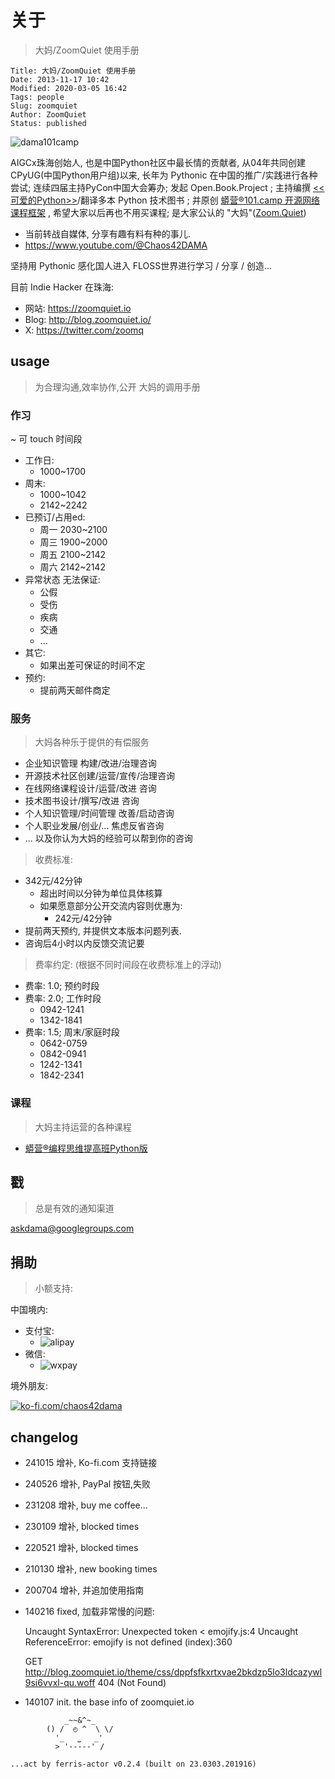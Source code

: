 # 关于
> 大妈/ZoomQuiet 使用手册

    Title: 大妈/ZoomQuiet 使用手册
    Date: 2013-11-17 10:42
    Modified: 2020-03-05 16:42
    Tags: people
    Slug: zoomquiet
    Author: ZoomQuiet
    Status: published


![dama101camp](https://ipic.zoomquiet.top/2022-05-21-2020-07-04-dama101camp-cube.png!/fw/360)


AIGCx珠海创始人, 也是中国Python社区中最长情的贡献者, 
从04年共同创建 CPyUG(中国Python用户组)以来,
长年为 Pythonic 在中国的推广/实践进行各种尝试;
连续四届主持PyCon中国大会筹办;
发起 Open.Book.Project ;
主持编撰
[<<可爱的Python>>](http://book.douban.com/subject/3884108/)/翻译多本 Python 技术图书 ;
并原创 
[蟒营®101.camp 开源网络课程框架](https://doc.101.camp/)
, 希望大家以后再也不用买课程;
是大家公认的 "大妈"([Zoom.Quiet](https://zoomquiet.io/))

- 当前转战自媒体, 分享有趣有料有种的事儿.
- https://www.youtube.com/@Chaos42DAMA

坚持用 Pythonic 感化国人进入 FLOSS世界进行学习 / 分享 / 创造...


目前 Indie Hacker 在珠海:

- 网站: https://zoomquiet.io
- Blog: http://blog.zoomquiet.io/
- X: https://twitter.com/zoomq


## usage
> 为合理沟通,效率协作,公开 大妈的调用手册 

### 作习
~ 可 touch 时间段

- 工作日:
    + 1000~1700
- 周末:
    + 1000~1042
    + 2142~2242
- 已预订/占用ed:
    + 周一 2030~2100
    + 周三 1900~2000
    + 周五 2100~2142
    + 周六 2142~2142
- 异常状态 无法保证:
    + 公假
    + 受伤
    + 疾病
    + 交通
    + ...
- 其它:
    + 如果出差可保证的时间不定
- 预约:
    + 提前两天邮件商定



### 服务
> 大妈各种乐于提供的有偿服务


- 企业知识管理 构建/改进/治理咨询
- 开源技术社区创建/运营/宣传/治理咨询
- 在线网络课程设计/运营/改进 咨询
- 技术图书设计/撰写/改进 咨询
- 个人知识管理/时间管理 改善/启动咨询
- 个人职业发展/创业/... 焦虑反省咨询
- ... 以及你认为大妈的经验可以帮到你的咨询 

> 收费标准:

- 342元/42分钟
    + 超出时间以分钟为单位具体核算
    + 如果愿意部分公开交流内容则优惠为:
        * 242元/42分钟
- 提前两天预约, 并提供文本版本问题列表.
- 咨询后4小时以内反馈交流记要

> 费率约定:
(根据不同时间段在收费标准上的浮动)

- 费率: 1.0; 预约时段
- 费率: 2.0; 工作时段
    + 0942-1241
    + 1342-1841
- 费率: 1.5; 周末/家庭时段
    + 0642-0759
    + 0842-0941
    + 1242-1341
    + 1842-2341

### 课程
> 大妈主持运营的各种课程

- [蟒营®编程思维提高班Python版](https://py.101.camp/)


## 戳
> 总是有效的通知渠道

askdama@googlegroups.com

## 捐助
> 小额支持:



中国境内:

- 支付宝:
  + ![alipay](https://ipic.zoomquiet.top/2023-12-08-alipay.jpg!/fw/360)
- 微信:
  + ![wxpay](https://ipic.zoomquiet.top/2023-12-08-wxpay.jpg!/fw/360)

境外朋友:


[![ko-fi.com/chaos42dama](https://ipic.zoomquiet.top/2024-10-15-qrcode4ko-fi.webp)](https://ko-fi.com/chaos42dama)

## changelog

- 241015 增补, Ko-fi.com 支持链接
- 240526 增补, PayPal 按钮,失败
- 231208 增补, buy me coffee...
- 230109 增补, blocked times
- 220521 增补, blocked times
- 210130 增补, new booking times
- 200704 增补, 并追加使用指南
- 140216 fixed, 加载非常慢的问题:

    Uncaught SyntaxError: Unexpected token < emojify.js:4
    Uncaught ReferenceError: emojify is not defined (index):360

    GET http://blog.zoomquiet.io/theme/css/dppfsfkxrtxvae2bkdzp5lo3ldcazywl9si6vvxl-qu.woff 404 (Not Found) 

- 140107 init. the base info of zoomquiet.io




```
            _~~&^~_
        () /  ◴ ^  \ \/
          '_   ⎵   _'
          > '-----' /

...act by ferris-actor v0.2.4 (built on 23.0303.201916)
```


